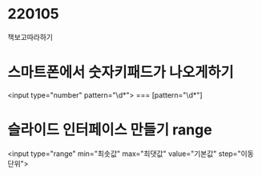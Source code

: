 # 220105
 책보고따라하기
# 스마트폰에서 숫자키패드가 나오게하기
\<input type="number" pattern="\d*"> === [pattern="\d*"]
# 슬라이드 인터페이스 만들기 range
\<input type="range" min="최솟값" max="최댓값" value="기본값" step="이동 단위">